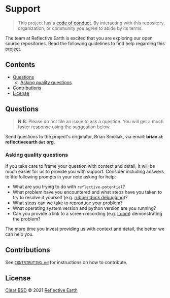 # Support

> This project has a [code of conduct][conduct].
> By interacting with this repository, organization, or community you agree to
> abide by its terms.

The team at Reflective Earth is excited that you are exploring our open source repositories. Read the following guidelines to find help regarding this project.

## Contents

*   [Questions](#questions)
    *   [Asking quality questions](#asking-quality-questions)
*   [Contributions](#contributions)
*   [License](#license)

## Questions

> **N.B.** Please do not file an issue to ask a question. You will get a much faster response using the suggestion below.

Send questions to the project's originator, Brian Smoliak, via email: **brian `at` reflectiveearth `dot` org**.

### Asking quality questions

If you take care to frame your question with context and detail, it will be much easier for us
to provide you with support. Consider including answers to the following prompts in your note
asking for help:

* What are you trying to do with `reflective-potential`?
* What problem have you encountered and what steps have you taken to try to resolve it yourself (e.g. [rubber duck debugging][rubberduck])?
* What steps can we take to reproduce your problem?
* What operating system version and python version are you running?
* Can you provide a link to a screen recording (e.g. [Loom][loom]) demonstrating the problem?

The more time you invest providing us with context and detail, the better we can help you.

## Contributions

See [`CONTRIBUTING.md`][contributing] for instructions on how to contribute.

## License

[Clear BSD][license] © 2021 [Reflective Earth][author]

<!-- Definitions -->

[author]: https://www.reflectiveearth.org
[conduct]: CODE_OF_CONDUCT.md
[contributing]: CONTRIBUTING.md
[license]: LICENSE.md
[rubberduck]: https://rubberduckdebugging.com
[loom]: https://loom.com
